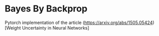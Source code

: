 # Bayes By Backprop

Pytorch implementation of the article (https://arxiv.org/abs/1505.05424)[Weight Uncertainty in Neural Networks]
